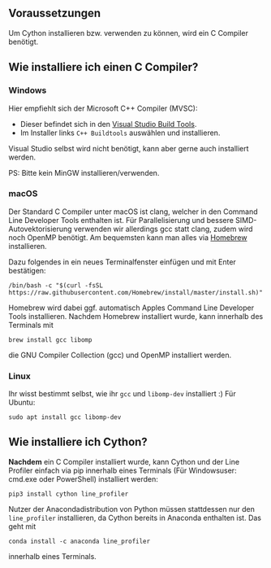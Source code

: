## Voraussetzungen

Um Cython installieren bzw. verwenden zu können, wird ein C Compiler benötigt.

## Wie installiere ich einen C Compiler?

### Windows 
Hier empfiehlt sich der Microsoft C++ Compiler (MVSC):

- Dieser befindet sich in den [Visual Studio Build Tools](https://visualstudio.microsoft.com/de/thank-you-downloading-visual-studio/?sku=BuildTools&rel=16).
- Im Installer links `C++ Buildtools` auswählen und installieren.

Visual Studio selbst wird nicht benötigt, kann aber gerne auch installiert werden.

PS: Bitte kein MinGW installieren/verwenden.

### macOS
Der Standard C Compiler unter macOS ist clang, welcher in den Command Line Developer Tools enthalten ist. Für Parallelisierung und bessere SIMD-Autovektorisierung verwenden wir allerdings gcc statt clang, zudem wird noch OpenMP benötigt. Am bequemsten kann man alles via [Homebrew](https://brew.sh) installieren.

Dazu folgendes in ein neues Terminalfenster einfügen und mit Enter bestätigen:
``` 
/bin/bash -c "$(curl -fsSL https://raw.githubusercontent.com/Homebrew/install/master/install.sh)"
```

Homebrew wird dabei ggf. automatisch Apples Command Line Developer Tools installieren. 
Nachdem Homebrew installiert wurde, kann innerhalb des Terminals mit
```
brew install gcc libomp
```
die GNU Compiler Collection (gcc) und OpenMP installiert werden.

### Linux

Ihr wisst bestimmt selbst, wie ihr `gcc` und `libomp-dev` installiert :)
Für Ubuntu:
```
sudo apt install gcc libomp-dev
```

## Wie installiere ich Cython?

**Nachdem** ein C Compiler installiert wurde, kann Cython und der Line Profiler 
einfach via pip innerhalb eines Terminals (Für Windowsuser: cmd.exe oder PowerShell) installiert werden:

```
pip3 install cython line_profiler
```

Nutzer der Anacondadistribution von Python müssen stattdessen nur den `line_profiler` installieren, da Cython bereits
in Anaconda enthalten ist. Das geht mit

```
conda install -c anaconda line_profiler
```

innerhalb eines Terminals.